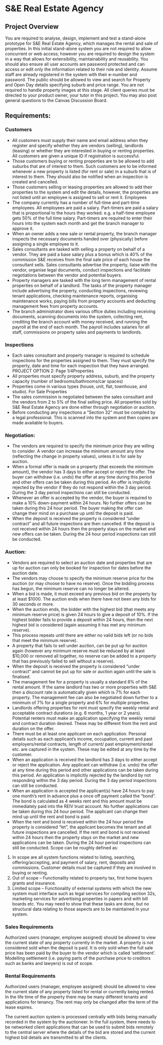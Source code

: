 # S&E Real Estate Agency


## Project Overview
You are required to analyse, design, implement and test a stand-alone prototype for S&E Real Estate Agency, 
which manages the rental and sale of properties. In this initial stand-alone system you are not required to allow 
concurrent or web access; however you are required to design the system in a way that allows for extensibility, 
maintainability and reusability. You should also ensure all user accounts are password protected and can access or 
edit only the information related to their role and identity. Assume staff are already registered in the system with 
their e-number and password. The public should be allowed to view and search for Property and Open Day details 
specifying suburb and price range. You are not required to handle property images at this stage.
All client queries must be directed to your product owner, your tutor in this project. You may also post general 
questions to the Canvas Discussion Board. 


## Requirements:

### Customers
* All customers must supply their name and email address when they register and specify whether they are 
vendors (selling), landlords (leasing) or whether they are interested in buying or renting properties. All 
customers are given a unique ID if registration is successful.
* Those customers buying or renting properties are to be allowed to add suburbs that are of interest to 
them. Such customers are to be informed whenever a new property is listed (for rent or sale) in a suburb 
that is of interest to them. They should also be notified when an inspection is created and cancelled.
* Those customers selling or leasing properties are allowed to add their properties to the system and edit 
the details, however, the properties are not listed until an employee is assigned to sell or rent it.
Employees
* The company currently has a number of full-time and part-time employees. All employees are paid a salary. 
Part-timers are paid a salary that is proportional to the hours they worked. e.g. a half-time employee gets 
50% of the full time salary. Part-timers are required to enter their hours into the system each month and 
get the branch manager to approve it.
* When an owner adds a new sale or rental property, the branch manager inspects the necessary documents 
handed over (physically) before assigning a single employee to it.
* Sales consultants are tasked with selling a property on behalf of a vendor. They are paid a base salary plus 
a bonus which is 40% of the commission S&E receives from the final sale price of each house the consultant 
sells. Sales consultants advertise the property, liaise with the vendor, organise legal documents, conduct 
inspections and facilitate negotiations between the vendor and potential buyers.
* Property managers are tasked with the long term management of rental properties on behalf of a landlord. 
The tasks of the property manager include advertising the property, conducting inspections, reviewing 
tenant applications, checking maintenance reports, organising maintenance works, paying bills from 
property accounts and deducting management fees from property accounts.
* The branch administrator does various office duties including receiving documents, scanning documents 
into the system, collecting rent, crediting the branch account with money received, and running the payroll 
at the end of each month. The payroll includes salaries for all staff, commissions on property sales and 
payments to landlords.


### Inspections
* Each sales consultant and property manager is required to schedule inspections for the properties assigned 
to them. They must specify the property, date and time for each inspection that they have arranged.
PROJECT OPTION 2: Page 1/4Properties
* All properties must specify property address, suburb, and the property capacity (number of 
bedrooms/bathrooms/car spaces)
* Properties come in various types (house, unit, flat, townhouse, and studio).
For Sale Properties
* The sales commission is negotiated between the sales consultant and the vendors from 2 to 5% of the final 
selling price. All properties sold by S&E Real Estate Agency are done either through negotiation or auction.
* Before conducting any inspections a “Section 32” must be compiled by a legal professional. This is scanned 
into the system and then copies are made available to buyers.


### Negotiation:
* The vendors are required to specify the minimum price they are willing to consider. A vendor can increase 
the minimum amount any time (reflecting the change in property values), unless it is for sale by auction.
* When a formal offer is made on a property (that exceeds the minimum amount), the vendor has 3 days to 
either accept or reject the offer. The buyer can withdraw (i.e. undo) the offer at any time during this period 
and other offers can be taken during this period. An offer is implicitly rejected by the vendor if they do not 
respond within the 3 day period. During the 3 day period inspections can still be conducted.
* Whenever an offer is accepted by the vendor, the buyer is required to make a 10% down-payment within 
24 hours. No further offers can be taken during this 24 hour period. The buyer making the offer can change 
their mind on a purchase up until the deposit is paid.
* When the deposit is received the property is considered “under contract” and all future inspections are 
then cancelled. If the deposit is not received within 24 hours then the property stays on the market and 
new offers can be taken. During the 24 hour period inspections can still be conducted.


### Auction:
* Vendors are required to select an auction date and properties that are up for auction can only be booked 
for inspection for dates before the auction date.
* The vendors may choose to specify the minimum reserve price for the auction (or may choose to have no 
reserve). Once the bidding process has begun, the minimum reserve can no longer be altered.
* When a bid is made, it must exceed any previous bid on the property by at least $1000. The auction ends 
when there have not been any bids for 30 seconds or more.
* When the auction ends, the bidder with the highest bid (that meets any minimum reserve price) is given 24 
hours to give a deposit of 10%. If the highest bidder fails to provide a deposit within 24 hours, then the 
next highest bid is considered (again assuming it has met any minimum reserve).
* This process repeats until there are either no valid bids left (or no bids that meet the minimum reserve).
* A property that fails to sell under auction, can be put up for auction again (however any minimum reserve 
must be reduced by at least $10,000 or removed all together, no reserve can be added to a property that 
has previously failed to sell without a reserve).
* When the deposit is received the property is considered “under contract” and cannot be put up for sale or 
auction again until the sale is finalised.
* The management fee for a property is usually a standard 8% of the rental amount. If the same landlord has 
two or more properties with S&E then a discount rate is automatically given which is 7% for each property. 
The management fee can also be negotiated down further to a minimum of 7% for a single property and 
6% for multiple properties.
* Landlords offering properties for rent must specify the weekly rental and acceptable contract durations 
(e.g. 6 months, 1 year or 2 years). Potential renters must make an application specifying the weekly rental 
and contract duration desired. These may be different from the rent and duration on the offer.
* There must be at least one applicant on each application. Personal details such as each applicant’s income, 
occupation, current and past employers/rental contracts, length of current/ past employment/rental etc. 
are captured in the system. These may be edited at any time by the customer.
* When an application is received the landlord has 3 days to either accept or reject the application. Any 
applicant can withdraw (i.e. undo) the offer at any time during this period and other applications can be 
taken during this period. An application is implicitly rejected by the landlord by not responding within the 3 
day period. During the 3 day period inspections can still be conducted.
* When an application is accepted the applicant(s) have 24 hours to pay one month’s rent in advance plus a 
once off payment called the “bond”. The bond is calculated as 4 weeks rent and this amount must be 
immediately paid into the REIV trust account. No further applications can be taken during this 24 hour 
period. The applicant can change their mind up until the rent and bond is paid.
* When the rent and bond is received within the 24 hour period the property is considered “let”, the applicant 
becomes the tenant and all future inspections are cancelled. If the rent and bond is not received within 24 
hours then the property stays on the market and new applications can be taken. During the 24 hour period 
inspections can still be conducted.
Scope can be roughly defined as:
1. In scope are all system functions related to listing, searching, offering/accepting, and payment of salary, 
rent, deposits and commissions. Customer details must be captured if they are involved in buying or 
renting.
2. Out of scope – Functionality related to property tax, first home buyers grants and insurance.
3. Limited scope – Functionality of external systems with which the new system must interface such as legal 
services for compiling section 32s, marketing services for advertising properties in papers and with bill 
boards etc. You may need to show that these tasks are done, but no structural data relating to those 
aspects are to be maintained in your system.


### Sales Requirements
Authorized users (manager, employee assigned) should be allowed to view the current state of any property 
currently in the market. A property is not considered sold when the deposit is paid. It is only sold when the full 
sale price has been paid by the buyer to the vendor which is called ‘settlement’. Modelling settlement (i.e. 
paying parts of the purchase price to creditors such as banks and lawyers) is out of scope.
### Rental Requirements
Authorized users (manager, employee assigned) should be allowed to view the current state of any property 
listed for rental or currently being rented. In the life time of the property there may be many different tenants 
and applications for tenancy. The rent may only be changed after the term of the lease expires.

The current auction system is processed centrally with bids being manually recorded in the system by the 
auctioneer. In the full system, there needs to be networked client applications that can be used to submit bids 
remotely to the central server where the details of the bid are stored and the current highest bid details are 
transmitted to all the clients.
